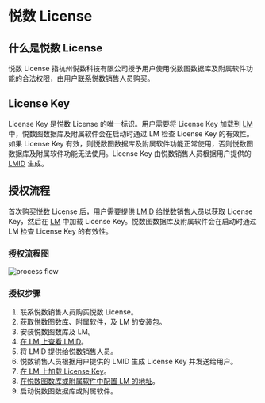 # 悦数 License

## 什么是悦数 License

悦数 License 指杭州悦数科技有限公司授予用户使用悦数图数据库及附属软件功能的合法权限，由用户[联系](https://www.nebula-graph.com.cn/contact)悦数销售人员购买。

## License Key

License Key 是悦数 License 的唯一标识。用户需要将 License Key 加载到 [LM](2.license-management-suite/3.license-manager.md) 中，悦数图数据库及附属软件会在启动时通过 LM 检查 License Key 的有效性。如果 License Key 有效，则悦数图数据库及附属软件功能正常使用，否则悦数图数据库及附属软件功能无法使用。License Key 由悦数销售人员根据用户提供的 [LMID](2.license-management-suite/3.license-manager.md) 生成。

<!-- 等LC上线后，开放以下内容
### License Key 类型

License Key 分为在线 License Key 和离线 License Key。

- **在线 License Key**
  用户将其输入至 LM 中后，LM 可以每 1~2 小时获取最新的 License 信息。

- **离线 License Key**
  相比离线 License Key，用户将其输入至 LM 中后，LM 获取的是固定的 License 信息。如果更新了 License 信息，需重新获取离线授权码。

用户可以根据 LM 是否能够访问互联网而选择在线或离线 License Key。

- 当 LM 可以访问互联网时，可选在线或离线 License Key，建议使用在线 License Key。
- 当 LM 无法访问互联网时，需选择离线 License Key。 -->


<!-- 在 [LC](https://license.vesoft-inc.com/account/sign-in?redirect=/licenses) 上可查看 License 信息，包括 License 的有效期、节点数、License Key 等。 -->

<!-- 国内暂时不透出资源费用

## License 资源费用

目前，支持购买节点类型的资源，即用户可以根据自己的业务需求，购买所需的节点数，包括查询和存储节点。License 的购买时长可以选择 1 个月或者 1 年。

具体的费用如下表所示：

| 资源/个 | 1 个月 | 1 年 |
| :--- | :--- | :--- |
| 查询节点| 9800 RMB | 117600 RMB |
| 存储节点 | 19600 RMB | 235200 RMB |

购买 License 后，用户可同时获得悦数图数据库附属软件悦数图探索（ Explorer）、悦数运维监控（Dashboard）、悦数图计算（Analytics）的使用权，但需要自行在这些软件上配置 [LM](2.license-management-suite/3.license-manager.md)。 -->

## 授权流程

首次购买悦数 License 后，用户需要提供 [LMID](2.license-management-suite/3.license-manager.md) 给悦数销售人员以获取 License Key，然后在 [LM](2.license-management-suite/3.license-manager.md) 中加载 License Key。悦数图数据库及附属软件会在启动时通过 LM 检查 License Key 的有效性。

### 授权流程图

![process flow](https://docs-cdn.nebula-graph.com.cn/figures/licensing_flowchart_2023-05-07-cn.png)

<!-- ### 在云市场平台购买 License 的授权流程

1. 在 AWS Marketplace 的 [NebulaGraph Enterprise (by Node)](https://aws.amazon.com/marketplace/pp/prodview-kvpxjh5b4dfno?sr=0-2&ref_=beagle&applicationId=AWSMPContessa) 服务上签订合同以购买悦数 License。
2. 注册 [LC](https://license.vesoft-inc.com/account/sign-in?redirect=/licenses) 账号并登录。
3. 在 [LM 上查看 LMID](2.license-management-suite/3.license-manager.md)。
4. 在 [LC 上绑定 LMID](2.license-management-suite/2.license-center.md) 并[获取 License Key](4.generate-and-load-license-key.md)。
5. 在 [LM 上加载 License Key](4.generate-and-load-license-key.md)。
6. 在悦数图数库或附属软件中[配置 LM 的地址](2.license-management-suite/3.license-manager.md)。
7. 启动悦数图数据库或附属软件。 -->

<!-- ### 联系悦数销售人员购买 License 的授权流程 -->
### 授权步骤

1. 联系悦数销售人员购买悦数 License。
2. 获取悦数图数库、附属软件，及 LM 的安装包。
3. 安装悦数图数库及 LM。
4. [在 LM 上查看 LMID](2.license-management-suite/3.license-manager.md)。
5. 将 LMID 提供给悦数销售人员。
6. 悦数销售人员根据用户提供的 LMID 生成 License Key 并发送给用户。
7. [在 LM 上加载 License Key](2.license-management-suite/3.license-manager.md)。
8. [在悦数图数库或附属软件中配置 LM 的地址](2.license-management-suite/3.license-manager.md)。
9. 启动悦数图数据库或附属软件。








